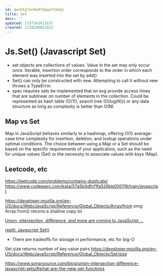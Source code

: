 ```yaml
---
id: gwxhtg7an9w87dpqwttkmqz
title: Set
desc: ''
updated: 1737343913537
created: 1718299051923
---
```

# Js.Set() (Javascript Set)
- set objects are collections of values. Value in the set may only occur once. Iterable, insertion order corresponds to the order in which each element was inserted into the set by add()
- Set() can only be constructed with new. Attempting to call it without new throws a TypeError.
- spec requires sets be implemented that on avg provide access times that are sublinear on number of elements in the collection. Could be represented as hash table (O(1)), search tree (O(log(N))) or any data structure as long as complexity is better than O(N)

## Map vs Set
Map in JavaScript behaves similarly to a hashmap, offering O(1) average-case time complexity for insertion, deletion, and lookup operations under optimal conditions. The choice between using a Map or a Set should be based on the specific requirements of your application, such as the need for unique values (Set) or the necessity to associate values with keys (Map).

## Leetcode, etc
https://leetcode.com/problems/contains-duplicate/
https://www.codewars.com/kata/57a5b0dfcf1fa526bb000118/train/javascript

https://developer.mozilla.org/en-US/docs/Web/JavaScript/Reference/Global_Objects/Array/from omg Array.from() returns a shallow copy lol

[Union, intersection, difference, and more are coming to JavaScript ...](https://www.sonarsource.com/blog/union-intersection-difference-javascript-sets/#what-are-the-new-set-functions)

[replit: Javascript Set()](https://replit.com/@jmarthagodfrey/Javascript-Set?v=1)


- There are tradeoffs for storage in performance, etc for big-O

Set.size returns number of key:value pairs
https://developer.mozilla.org/en-US/docs/Web/JavaScript/Reference/Global_Objects/Set/size

https://www.sonarsource.com/blog/union-intersection-difference-javascript-sets/#what-are-the-new-set-functions

